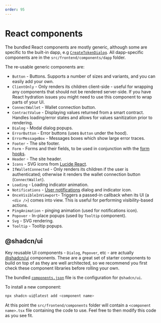 ```yaml
---
order: 95
---
```


# React components

The bundled React components are mostly generic, although some are specific to the built-in dapp, e.g [`CreateTokenDialog`](https://github.com/QuickDapp/QuickDapp/tree/master/src/frontend/components/dapp/CreateTokenDialog.tsx). All dapp-specific components are in the `src/frontend/components/dapp` folder.

The re-usable generic components are:

* `Button` - Buttons. Supports a number of sizes and variants, and you can easily add your own.
* `ClientOnly` - Only renders its children client-side - useful for wrapping any components that should not be rendered server-side. If you have React hydration issues you might need to use this component to wrap parts of your UI.
* `ConnectWallet` - Wallet connection button.
* `ContractValue` - Displaying values returned from a smart contract. Handles loading/error states and allows for values sanitization prior to rendering.
* `Dialog` - Modal dialog popups.
* `ErrorButton` - Error buttons (uses `Button` under the hood).
* `ErrorMessageBox` - Messages boxes which show large error traces.
* `Footer` - The site footer.
* `Form` - Forms and their fields, to be used in conjunction with the [form hooks](./forms.md).
* `Header` - The site header.
* `Icons` - SVG icons from [Lucide React](https://lucide.dev/guide/packages/lucide-react).
* `IfWalletConnected` - Only renders its children if the user is authenticated; otherwise it renders the wallet connection button (`ConnectWallet`).
* `Loading` - Loading indicator animation.
* `Notifications` - [User notifications](../users/notifications.md) dialog and indicator icon.
* `OnceVisibleInViewport`- Triggers a passed-in callback when its UI (a `<div />`) comes into view. This is useful for performing visibility-based actions.
* `PingAnimation` - pinging animation (used for notifications icon).
* `Popover` - In-place popups (used by `Tooltip` component).
* `Svg` - SVG rendering.
* `Tooltip` - Tooltip popups.

## @shadcn/ui

Key reusable UI components - `Dialog`, `Popover`, etc - are actually [@shadcn/ui](https://ui.shadcn.com/) components. These are a great set of starter components to build on top of as they are well architected, so we recommend you first check these component libraries before rolling your own.

The bundled [`components.json`](https://github.com/QuickDapp/QuickDapp/tree/master/components.json) file is the configuration for `@shadcn/ui`.

To install a new component:

```ts
npx shadcn-ui@latest add <component name>
```

At this point the `src/frontend/components` folder will contain a `<component name>.tsx` file containing the code to use. Feel free to then modify this code as you see fit.
